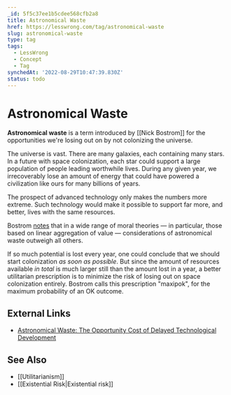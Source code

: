 ```yaml
---
_id: 5f5c37ee1b5cdee568cfb2a8
title: Astronomical Waste
href: https://lesswrong.com/tag/astronomical-waste
slug: astronomical-waste
type: tag
tags:
  - LessWrong
  - Concept
  - Tag
synchedAt: '2022-08-29T10:47:39.830Z'
status: todo
---
```


# Astronomical Waste

**Astronomical waste** is a term introduced by [[Nick Bostrom]] for the opportunities we're losing out on by not colonizing the universe.

The universe is vast. There are many galaxies, each containing many stars. In a future with space colonization, each star could support a large population of people leading worthwhile lives. During any given year, we irrecoverably lose an amount of energy that could have powered a civilization like ours for many billions of years.

The prospect of advanced technology only makes the numbers more extreme. Such technology would make it possible to support far more, and better, lives with the same resources.

Bostrom [notes](http://www.nickbostrom.com/astronomical/waste.html) that in a wide range of moral theories — in particular, those based on linear aggregation of value — considerations of astronomical waste outweigh all others.

If so much potential is lost every year, one could conclude that we should start colonization *as soon as possible*. But since the amount of resources available *in total* is much larger still than the amount lost in a year, a better utilitarian prescription is to minimize the risk of losing out on space colonization entirely. Bostrom calls this prescription "maxipok", for the maximum probability of an OK outcome.

## External Links

- [Astronomical Waste: The Opportunity Cost of Delayed Technological Development](http://www.nickbostrom.com/astronomical/waste.html)

## See Also

- [[Utilitarianism]]
- [[Existential Risk|Existential risk]]
